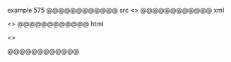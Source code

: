 example 575
@@@@@@@@@@@@ src
<>
@@@@@@@@@@@@ xml
<?xml version="1.0" encoding="UTF-8"?>
<!DOCTYPE document SYSTEM "CommonMark.dtd">
<document xmlns="http://commonmark.org/xml/1.0">
  <paragraph>
    <text>&lt;&gt;</text>
  </paragraph>
</document>
@@@@@@@@@@@@ html
<p>&lt;&gt;</p>
@@@@@@@@@@@@
